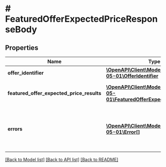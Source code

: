 # # FeaturedOfferExpectedPriceResponseBody

## Properties

Name | Type | Description | Notes
------------ | ------------- | ------------- | -------------
**offer_identifier** | [**\OpenAPI\Client\Model\pricing\v2022-05-01\OfferIdentifier**](OfferIdentifier.md) |  | [optional]
**featured_offer_expected_price_results** | [**\OpenAPI\Client\Model\pricing\v2022-05-01\FeaturedOfferExpectedPriceResult[]**](FeaturedOfferExpectedPriceResult.md) | A list of FOEP results for the requested offer. | [optional]
**errors** | [**\OpenAPI\Client\Model\pricing\v2022-05-01\Error[]**](Error.md) | A list of error responses that are returned when a request is unsuccessful. | [optional]

[[Back to Model list]](../../README.md#models) [[Back to API list]](../../README.md#endpoints) [[Back to README]](../../README.md)
